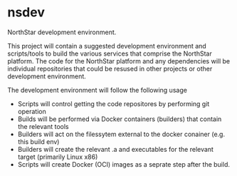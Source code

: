 # nsdev
NorthStar development environment.

This project will contain a suggested development environment and scripts/tools to build the various services that comprise the NorthStar platform.  The code for the NorthStar platform and any dependencies will be individual repositories that could be resused in other projects or other development environment.  

The development environment will follow the following usage
* Scripts will control getting the code repositores by performing git operation
* Builds will be performed via Docker containers (builders) that contain the relevant tools 
* Builders will act on the filessytem external to the docker conainer (e.g. this build env)
* Builders will create the relevant .a and executables for the relevant target (primarily Linux x86)
* Scripts will create Docker (OCI) images as a seprate step after the build. 

